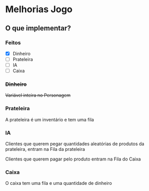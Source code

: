# Melhorias Jogo

## O que implementar?
### Feitos
- [x] Dinheiro
- [ ] Prateleira
- [ ] IA
- [ ] Caixa

### ~~Dinheiro~~

~~Variável inteira no Personagem~~

### Prateleira

A prateleira é um inventário e tem uma fila

### IA

Clientes que querem pegar quantidades aleatórias de produtos da prateleira, entram na Fila da prateleira

Clientes que querem pagar pelo produto entram na Fila do Caixa

### Caixa

O caixa tem uma fila e uma quantidade de dinheiro



